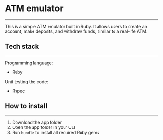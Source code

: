 # **ATM emulator**
-------

This is a simple ATM emulator built in Ruby. It allows users to create an account, make deposits, and withdraw funds, similar to a real-life ATM.

## Tech stack
-------
Programming language:
* Ruby

Unit testing the code:
* Rspec 

## How to install
-------
1. Download the app folder
2. Open the app folder in your CLI
3. Run `bundle` to install all required Ruby gems